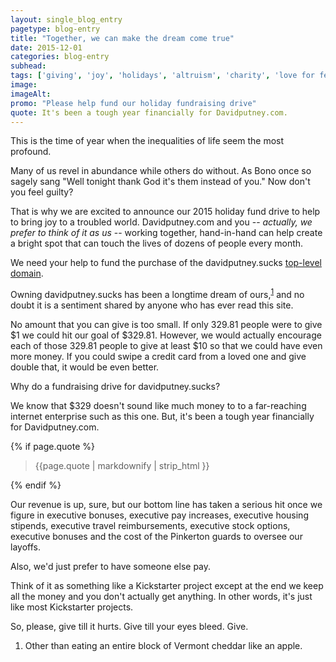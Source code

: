 ```yaml
---
layout: single_blog_entry
pagetype: blog-entry
title: "Together, we can make the dream come true"
date: 2015-12-01
categories: blog-entry
subhead:
tags: ['giving', 'joy', 'holidays', 'altruism', 'charity', 'love for fellow man' ]
image:
imageAlt: 
promo: "Please help fund our holiday fundraising drive"
quote: It's been a tough year financially for Davidputney.com.
---  
```

This is the time of year when the inequalities of life seem the most profound.

Many of us revel in abundance while others do without. As Bono once so sagely sang "Well tonight thank God it's them instead of you." Now don't you feel guilty?

That is why we are excited to announce our 2015 holiday fund drive to help to bring joy to a troubled world. Davidputney.com and you -- _actually, we prefer to think of it as us_ -- working together, hand-in-hand can help create a bright spot that can touch the lives of dozens of people every month.

We need your help to fund the purchase of the davidputney.sucks [top-level domain][4].

Owning davidputney.sucks has been a longtime dream of ours,<sup>[1][1]</sup> and no doubt it is a sentiment shared by anyone who has ever read this site.

No amount that you can give is too small. If only 329.81 people were to give $1 we could hit our goal of $329.81. However, we would actually encourage each of those 329.81 people to give at least $10 so that we could have even more money. If you could swipe a credit card from a loved one and give double that, it would be even better.

Why do a fundraising drive for davidputney.sucks?

We know that $329 doesn't sound like much money to to a far-reaching internet enterprise such as this one.  But, it's been a tough year financially for Davidputney.com.

{% if page.quote %}
  <aside class="blog-pullquote">
  <blockquote>{{page.quote | markdownify | strip_html }}</blockquote>
  </aside>
{% endif %}

Our revenue is up, sure, but our bottom line has taken a serious hit once we figure in executive bonuses, executive pay increases, executive housing stipends, executive travel reimbursements, executive stock options, executive bonuses and the cost of the Pinkerton guards to oversee our layoffs.  

Also, we'd just prefer to have someone else pay.

Think of it as something like a Kickstarter project except at the end we keep all the money and you don't actually get anything. In other words, it's just like most Kickstarter projects.

So, please, give till it hurts. Give till your eyes bleed. Give.




1. <span id="footnote-one"></span> Other than eating an entire block of Vermont cheddar like an apple.


[1]:#footnote-one
[4]:https://www.hover.com/domains/results?utf8=%E2%9C%93&q=davidputney.sucks
